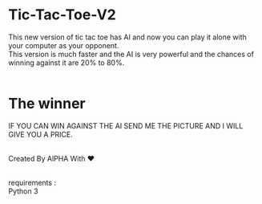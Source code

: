 # Tic-Tac-Toe-V2<br>


This new version of tic tac toe has AI and now you can play it alone with your computer as your opponent.<br>
This version is much faster and the AI is very powerful and the chances of winning against it are 20% to 80%.<br><br>

# The winner<br>

IF YOU CAN WIN AGAINST THE AI SEND ME THE PICTURE AND I WILL GIVE YOU A PRICE.<br><br>

Created By AlPHA With ❤️<br><br>


requirements :<br>
Python 3
